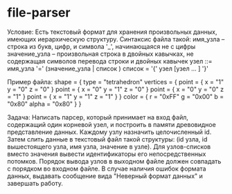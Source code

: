 # file-parser

Условие: Есть текстовый формат для хранения произвольных данных, имеющих иерархическую структуру. Синтаксис файла такой: 
имя_узла – строка из букв, цифр, и символа '_', начинающаяся не с цифры 
значение_узла – произвольная строка в двойных кавычках, не содержащая символов перевода строки и двойных кавычек 
узел ::= имя_узла '=' (значение_узла | список ) 
список = '{' узел [узел ... ] '}' 

Пример файла: 
shape = { 
type = "tetrahedron" 
vertices = { 
point = { x = "1" y = "0" z = "0" } 
point = { x = "0" y = "1" z = "0" } 
point = { x = "0" y = "0" z = "1" } 
point = { x = "1" y = "1" z = "1" } 
} 
color = { r = "0xFF" g = "0x00" b = "0x80" alpha = "0x80" } 
} 

Задача: Написать парсер, который принимает на вход файл, содержащий один корневой узел, и построить в памяти древовидное представление данных. Каждому узлу назначить целочисленный id. Затем слить данные в текстовый файл такой структуры: (id узла, id вышестоящего узла, имя узла, значение в узле). Для узлов-списков вместо значения вывести идентификаторы его непосредственных потомков.
Порядок вывода узлов в выходном файле должен совпадать с порядком во входном файле.
В случае наличия ошибок формата данных, выдавать сообщение вида "Неверный формат данных" и завершать работу.
